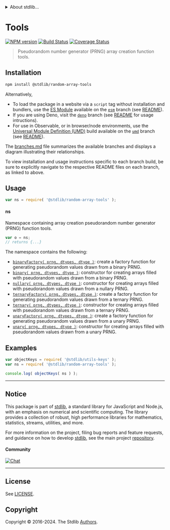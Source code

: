 <!--

@license Apache-2.0

Copyright (c) 2024 The Stdlib Authors.

Licensed under the Apache License, Version 2.0 (the "License");
you may not use this file except in compliance with the License.
You may obtain a copy of the License at

   http://www.apache.org/licenses/LICENSE-2.0

Unless required by applicable law or agreed to in writing, software
distributed under the License is distributed on an "AS IS" BASIS,
WITHOUT WARRANTIES OR CONDITIONS OF ANY KIND, either express or implied.
See the License for the specific language governing permissions and
limitations under the License.

-->


<details>
  <summary>
    About stdlib...
  </summary>
  <p>We believe in a future in which the web is a preferred environment for numerical computation. To help realize this future, we've built stdlib. stdlib is a standard library, with an emphasis on numerical and scientific computation, written in JavaScript (and C) for execution in browsers and in Node.js.</p>
  <p>The library is fully decomposable, being architected in such a way that you can swap out and mix and match APIs and functionality to cater to your exact preferences and use cases.</p>
  <p>When you use stdlib, you can be absolutely certain that you are using the most thorough, rigorous, well-written, studied, documented, tested, measured, and high-quality code out there.</p>
  <p>To join us in bringing numerical computing to the web, get started by checking us out on <a href="https://github.com/stdlib-js/stdlib">GitHub</a>, and please consider <a href="https://opencollective.com/stdlib">financially supporting stdlib</a>. We greatly appreciate your continued support!</p>
</details>

# Tools

[![NPM version][npm-image]][npm-url] [![Build Status][test-image]][test-url] [![Coverage Status][coverage-image]][coverage-url] <!-- [![dependencies][dependencies-image]][dependencies-url] -->

> Pseudorandom number generator (PRNG) array creation function tools.

<section class="installation">

## Installation

```bash
npm install @stdlib/random-array-tools
```

Alternatively,

-   To load the package in a website via a `script` tag without installation and bundlers, use the [ES Module][es-module] available on the [`esm`][esm-url] branch (see [README][esm-readme]).
-   If you are using Deno, visit the [`deno`][deno-url] branch (see [README][deno-readme] for usage intructions).
-   For use in Observable, or in browser/node environments, use the [Universal Module Definition (UMD)][umd] build available on the [`umd`][umd-url] branch (see [README][umd-readme]).

The [branches.md][branches-url] file summarizes the available branches and displays a diagram illustrating their relationships.

To view installation and usage instructions specific to each branch build, be sure to explicitly navigate to the respective README files on each branch, as linked to above.

</section>

<section class="usage">

## Usage

```javascript
var ns = require( '@stdlib/random-array-tools' );
```

#### ns

Namespace containing array creation pseudorandom number generator (PRNG) function tools.

```javascript
var o = ns;
// returns {...}
```

The namespace contains the following:

<!-- <toc pattern="*"> -->

<div class="namespace-toc">

-   <span class="signature">[`binaryFactory( prng, dtypes, dtype )`][@stdlib/random/array/tools/binary-factory]</span><span class="delimiter">: </span><span class="description">create a factory function for generating pseudorandom values drawn from a binary PRNG.</span>
-   <span class="signature">[`binary( prng, dtypes, dtype )`][@stdlib/random/array/tools/binary]</span><span class="delimiter">: </span><span class="description">constructor for creating arrays filled with pseudorandom values drawn from a binary PRNG.</span>
-   <span class="signature">[`nullary( prng, dtypes, dtype )`][@stdlib/random/array/tools/nullary]</span><span class="delimiter">: </span><span class="description">constructor for creating arrays filled with pseudorandom values drawn from a nullary PRNG.</span>
-   <span class="signature">[`ternaryFactory( prng, dtypes, dtype )`][@stdlib/random/array/tools/ternary-factory]</span><span class="delimiter">: </span><span class="description">create a factory function for generating pseudorandom values drawn from a ternary PRNG.</span>
-   <span class="signature">[`ternary( prng, dtypes, dtype )`][@stdlib/random/array/tools/ternary]</span><span class="delimiter">: </span><span class="description">constructor for creating arrays filled with pseudorandom values drawn from a ternary PRNG.</span>
-   <span class="signature">[`unaryFactory( prng, dtypes, dtype )`][@stdlib/random/array/tools/unary-factory]</span><span class="delimiter">: </span><span class="description">create a factory function for generating pseudorandom values drawn from a unary PRNG.</span>
-   <span class="signature">[`unary( prng, dtypes, dtype )`][@stdlib/random/array/tools/unary]</span><span class="delimiter">: </span><span class="description">constructor for creating arrays filled with pseudorandom values drawn from a unary PRNG.</span>

</div>

<!-- </toc> -->

</section>

<!-- /.usage -->

<section class="examples">

## Examples

<!-- TODO: better examples -->

<!-- eslint no-undef: "error" -->

```javascript
var objectKeys = require( '@stdlib/utils-keys' );
var ns = require( '@stdlib/random-array-tools' );

console.log( objectKeys( ns ) );
```

</section>

<!-- /.examples -->

<!-- Section for related `stdlib` packages. Do not manually edit this section, as it is automatically populated. -->

<section class="related">

</section>

<!-- /.related -->

<!-- Section for all links. Make sure to keep an empty line after the `section` element and another before the `/section` close. -->


<section class="main-repo" >

* * *

## Notice

This package is part of [stdlib][stdlib], a standard library for JavaScript and Node.js, with an emphasis on numerical and scientific computing. The library provides a collection of robust, high performance libraries for mathematics, statistics, streams, utilities, and more.

For more information on the project, filing bug reports and feature requests, and guidance on how to develop [stdlib][stdlib], see the main project [repository][stdlib].

#### Community

[![Chat][chat-image]][chat-url]

---

## License

See [LICENSE][stdlib-license].


## Copyright

Copyright &copy; 2016-2024. The Stdlib [Authors][stdlib-authors].

</section>

<!-- /.stdlib -->

<!-- Section for all links. Make sure to keep an empty line after the `section` element and another before the `/section` close. -->

<section class="links">

[npm-image]: http://img.shields.io/npm/v/@stdlib/random-array-tools.svg
[npm-url]: https://npmjs.org/package/@stdlib/random-array-tools

[test-image]: https://github.com/stdlib-js/random-array-tools/actions/workflows/test.yml/badge.svg?branch=main
[test-url]: https://github.com/stdlib-js/random-array-tools/actions/workflows/test.yml?query=branch:main

[coverage-image]: https://img.shields.io/codecov/c/github/stdlib-js/random-array-tools/main.svg
[coverage-url]: https://codecov.io/github/stdlib-js/random-array-tools?branch=main

<!--

[dependencies-image]: https://img.shields.io/david/stdlib-js/random-array-tools.svg
[dependencies-url]: https://david-dm.org/stdlib-js/random-array-tools/main

-->

[chat-image]: https://img.shields.io/gitter/room/stdlib-js/stdlib.svg
[chat-url]: https://app.gitter.im/#/room/#stdlib-js_stdlib:gitter.im

[stdlib]: https://github.com/stdlib-js/stdlib

[stdlib-authors]: https://github.com/stdlib-js/stdlib/graphs/contributors

[umd]: https://github.com/umdjs/umd
[es-module]: https://developer.mozilla.org/en-US/docs/Web/JavaScript/Guide/Modules

[deno-url]: https://github.com/stdlib-js/random-array-tools/tree/deno
[deno-readme]: https://github.com/stdlib-js/random-array-tools/blob/deno/README.md
[umd-url]: https://github.com/stdlib-js/random-array-tools/tree/umd
[umd-readme]: https://github.com/stdlib-js/random-array-tools/blob/umd/README.md
[esm-url]: https://github.com/stdlib-js/random-array-tools/tree/esm
[esm-readme]: https://github.com/stdlib-js/random-array-tools/blob/esm/README.md
[branches-url]: https://github.com/stdlib-js/random-array-tools/blob/main/branches.md

[stdlib-license]: https://raw.githubusercontent.com/stdlib-js/random-array-tools/main/LICENSE

<!-- <toc-links> -->

[@stdlib/random/array/tools/binary-factory]: https://github.com/stdlib-js/random-array-tools-binary-factory

[@stdlib/random/array/tools/binary]: https://github.com/stdlib-js/random-array-tools-binary

[@stdlib/random/array/tools/nullary]: https://github.com/stdlib-js/random-array-tools-nullary

[@stdlib/random/array/tools/ternary-factory]: https://github.com/stdlib-js/random-array-tools-ternary-factory

[@stdlib/random/array/tools/ternary]: https://github.com/stdlib-js/random-array-tools-ternary

[@stdlib/random/array/tools/unary-factory]: https://github.com/stdlib-js/random-array-tools-unary-factory

[@stdlib/random/array/tools/unary]: https://github.com/stdlib-js/random-array-tools-unary

<!-- </toc-links> -->

</section>

<!-- /.links -->
